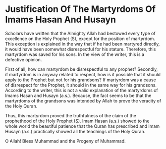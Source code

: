 Justification Of The Martyrdoms Of Imams Hasan And Husayn
=========================================================

Scholars have written that the Almighty Allah had bestowed every type of
excellence on the Holy Prophet (S), except for the position of
martyrdom. This exception is explained in the way that if he had been
martyred directly, it would have been somewhat disrespectful for his
stature. Therefore, this martyrdom was saved for his sons. In the view
of the writer, this is a defective opinion.

First of all, how can martyrdom be disrespectful to any prophet?
Secondly, if martyrdom is in anyway related to respect, how is it
possible that it should apply to the Prophet but not for his grandsons?
If martyrdom was a cause of disrespect for the Prophet, it should in the
same way for his grandsons. According to the writer, this is not a valid
explanation of the martyrdoms of Imams Hasan and Husayn (a.s.). Because,
the fact seems to be that the martyrdoms of the grandsons was intended
by Allah to prove the veracity of the Holy Quran.

Thus, this martyrdom proved the truthfulness of the claim of the
prophethood of the Holy Prophet (S). Imam Hasan (a.s.) showed to the
whole world the beautiful patience that the Quran has prescribed and
Imam Husayn (a.s.) practically showed all the teachings of the Holy
Quran.

O Allah! Bless Muhammad and the Progeny of Muhammad.


